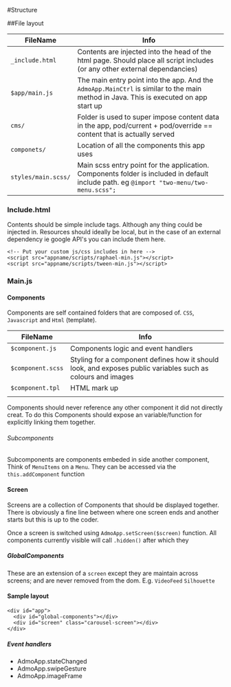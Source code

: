 #Structure

##File layout


|FileName| Info                  |
|--------|-----------------------|
|`_include.html`|Contents are injected into the head of the html page. Should place all script includes (or any other external dependancies)|
|`$app/main.js`|The main entry point into the app. And the `AdmoApp.MainCtrl` is similar to the main method in Java. This is executed on app start up|
|`cms/`|Folder is used to super impose content data in the app, pod/current + pod/override == content that is actually served|
|`componets/`|Location of all the components this app uses|
|`styles/main.scss/`|Main scss entry point for the application. Components folder is included in default include path. eg `@import "two-menu/two-menu.scss";` |


 
 
### Include.html
Contents should be simple include tags. Although any thing could be injected in.
Resources should ideally be local, but in the case of an external dependency ie google API's you can include them here.

    <!-- Put your custom js/css includes in here -->
    <script src="appname/scripts/raphael-min.js"></script>
    <script src="appname/scripts/tween-min.js"></script>

### Main.js


#### Components 
Components are self contained folders that are composed of. `CSS`, `Javascript` and `Html` (template).

|FileName| Info                  |
|-------------------|-----------------------|
|`$component.js`|Components logic and event handlers|
|`$component.scss`|Styling for a component defines how it should look, and exposes public variables such as colours and images|
|`$component.tpl`|HTML mark up|
|||

Components should never reference any other component it did not directly creat. To do this Components should expose an variable/function for explicitly linking them together.

###### Subcomponents 
Subcomponents are components embeded in side another component, Think of `MenuItems` on a `Menu`. They can be accessed via the `this.addComponent` function

#### Screen 

Screens are a collection of Components that should be displayed together. There is obviously a fine line between where one screen ends and another starts but this is up to the coder.

Once a screen is switched using `AdmoApp.setScreen($screen)` function. All components currently visible will call `.hidden()` after which they 

##### GlobalComponents 

These are an extension of a `screen` except they are maintain across screens; and are never removed from the dom. E.g. `VideoFeed` `Silhouette` 

#### Sample layout 

    <div id="app">
      <div id="global-components"></div>
      <div id="screen" class="carousel-screen"></div>
    </div>


##### Event handlers 

* AdmoApp.stateChanged
* AdmoApp.swipeGesture 
* AdmoApp.imageFrame
